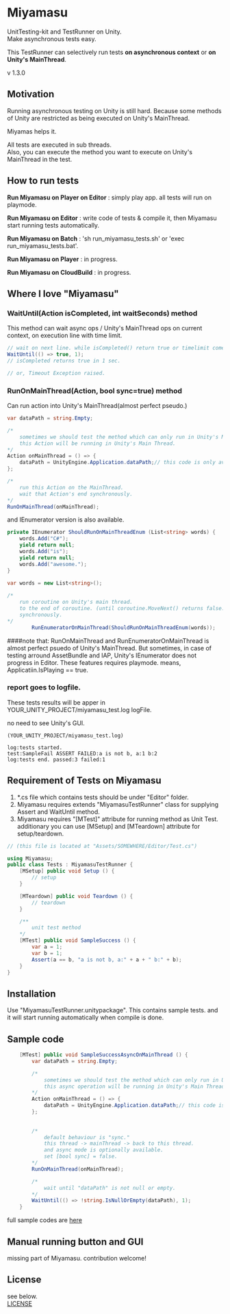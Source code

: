 # Miyamasu
UnitTesting-kit and TestRunner on Unity.  
Make asynchronous tests easy.

This TestRunner can selectively run tests **on asynchronous context** or **on Unity's MainThread**.


v 1.3.0

## Motivation
Running asynchronous testing on Unity is still hard. Because some methods of Unity are restricted as being executed on Unity's MainThread.

Miyamas helps it.

All tests are executed in sub threads.  
Also, you can execute the method you want to execute on Unity's MainThread in the test.

## How to run tests
**Run Miyamasu on Player on Editor** : simply play app. all tests will run on playmode.  

**Run Miyamasu on Editor** : write code of tests & compile it, then Miyamasu start running tests automatically.  

**Run Miyamasu on Batch**  : 'sh run_miyamasu_tests.sh' or 'exec run_miyamasu_tests.bat'.  

**Run Miyamasu on Player** : in progress.

**Run Miyamasu on CloudBuild** : in progress.


## Where I love "Miyamasu"

### WaitUntil(Action<bool> isCompleted, int waitSeconds) method
This method can wait async ops / Unity's MainThread ops on current context, on execution line with time limit.

```C#
// wait on next line. while isCompleted() return true or timelimit comes.
WaitUntil(() => true, 1);
// isCompleted returns true in 1 sec.

// or, Timeout Exception raised.
```

### RunOnMainThread(Action, bool sync=true) method
Can run action into Unity's MainThread(almost perfect pseudo.)

```C#
var dataPath = string.Empty;

/*
	sometimes we should test the method which can only run in Unity's MainThread.
	this Action will be running in Unity's Main Thread.
*/
Action onMainThread = () => {
	dataPath = UnityEngine.Application.dataPath;// this code is only available Unity's MainThread.
};

/*
	run this Action on the MainThread.
	wait that Action's end synchronously.
*/
RunOnMainThread(onMainThread);

```

and IEnumerator version is also available.

```C#
private IEnumerator ShouldRunOnMainThreadEnum (List<string> words) {
	words.Add("C#");
	yield return null;
	words.Add("is");
	yield return null;
	words.Add("awesome.");
}

var words = new List<string>();
		
/*
	run coroutine on Unity's main thread.
	to the end of coroutine. (until coroutine.MoveNext() returns false.)
	synchronously.
*/
		RunEnumeratorOnMainThread(ShouldRunOnMainThreadEnum(words));
```

####note that:
RunOnMainThread and RunEnumeratorOnMainThread is almost perfect psuedo of Unity's MainThread. But sometimes, in case of testing arround AssetBundle and IAP, Unity's IEnumerator does not progress in Editor. These features requires playmode. means, Applicatiin.IsPlaying == true.


### report goes to logfile.
These tests results will be apper in YOUR_UNITY_PROJECT/miyamasu_test.log logFile.

no need to see Unity's GUI.

```
(YOUR_UNITY_PROJECT/miyamasu_test.log)

log:tests started.
test:SampleFail ASSERT FAILED:a is not b, a:1 b:2
log:tests end. passed:3 failed:1
```

## Requirement of Tests on Miyamasu
1. *.cs file which contains tests should be under "Editor" folder.
2. Miyamasu requires extends "MiyamasuTestRunner" class for supplying Assert and WaitUntil method.
3. Miyamasu requires "[MTest]" attribute for running method as Unit Test. additionary you can use [MSetup] and [MTeardown] attribute for setup/teardown.

```C#	
// (this file is located at "Assets/SOMEWHERE/Editor/Test.cs")

using Miyamasu;
public class Tests : MiyamasuTestRunner {
	[MSetup] public void Setup () {
		// setup
	}

	[MTeardown] public void Teardown () {
		// teardown
	}

	/**
		unit test method
	*/
	[MTest] public void SampleSuccess () {
		var a = 1;
		var b = 1;
		Assert(a == b, "a is not b, a:" + a + " b:" + b);
	}
}
```
	
## Installation
Use "MiyamasuTestRunner.unitypackage".
This contains sample tests. and it will start running automatically when compile is done.


## Sample code

```C#
	[MTest] public void SampleSuccessAsyncOnMainThread () {
    	var dataPath = string.Empty;

		/*
			sometimes we should test the method which can only run in Unity's MainThread.
			this async operation will be running in Unity's Main Thread.
		*/
		Action onMainThread = () => {
			dataPath = UnityEngine.Application.dataPath;// this code is only available Unity's MainThread.
		};
		
		
		/*
			default behaviour is "sync."
			this thread -> mainThread -> back to this thread.
			and async mode is optionally available.
			set [bool sync] = false.
		*/ 
		RunOnMainThread(onMainThread);

        /*
			wait until "dataPath" is not null or empty.
        */ 
        WaitUntil(() => !string.IsNullOrEmpty(dataPath), 1);
    }
```
	
full sample codes are [here](https://github.com/sassembla/Miyamasu/blob/master/Assets/SampleTests/Editor/SampleTest.cs)


## Manual running button and GUI
missing part of Miyamasu. contribution welcome!

## License
see below.  
[LICENSE](./LICENSE)
